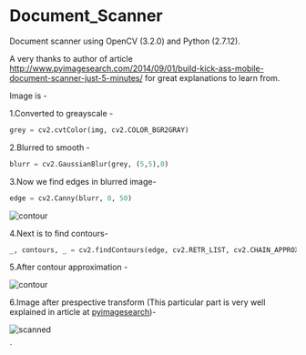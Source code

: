 # Document_Scanner
Document scanner using OpenCV (3.2.0) and Python (2.7.12).

A very thanks to author of article http://www.pyimagesearch.com/2014/09/01/build-kick-ass-mobile-document-scanner-just-5-minutes/ for great explanations to learn from.  

Image is - 

1.Converted to greayscale - 

 ```Python 
 grey = cv2.cvtColor(img, cv2.COLOR_BGR2GRAY)
 ```
2.Blurred to smooth - 

```Python
blurr = cv2.GaussianBlur(grey, (5,5),0)
```
3.Now we find edges in blurred image- 

```Python
edge = cv2.Canny(blurr, 0, 50)
```
![contour](https://cloud.githubusercontent.com/assets/9251814/23702919/5bf364dc-0423-11e7-9cb9-fe4bbbe6ddd6.jpg)

4.Next is to find contours-

```Python
_, contours, _ = cv2.findContours(edge, cv2.RETR_LIST, cv2.CHAIN_APPROX_SIMPLE)
```
5.After contour approximation -

![contour](https://cloud.githubusercontent.com/assets/9251814/23703776/9efe646c-0427-11e7-901a-a2d648b9e5c3.jpg)

6.Image after prespective transform (This particular part is very well explained in article at [pyimagesearch]( http://www.pyimagesearch.com/2014/09/01/build-kick-ass-mobile-document-scanner-just-5-minutes/))- 

![scanned](https://cloud.githubusercontent.com/assets/9251814/23703883/2fb9b308-0428-11e7-9aac-1e7d24059c6c.jpg)





 `
